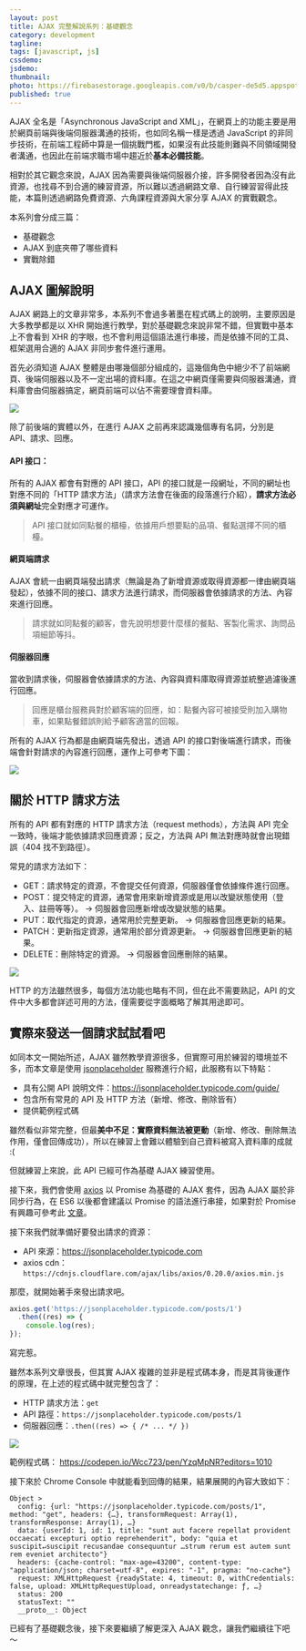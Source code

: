 ```yaml
---
layout: post
title: AJAX 完整解說系列：基礎觀念
category: development
tagline:
tags: [javascript, js]
cssdemo:
jsdemo:
thumbnail:
photo: https://firebasestorage.googleapis.com/v0/b/casper-de5d5.appspot.com/o/images%2Fblog%2Firon2020_15.jpg?alt=media&token=a02b7412-0768-436f-980f-31baf786a23a
published: true
---
```


AJAX 全名是「Asynchronous JavaScript and XML」，在網頁上的功能主要是用於網頁前端與後端伺服器溝通的技術，也如同名稱一樣是透過 JavaScript 的非同步技術，在前端工程師中算是一個挑戰門檻，如果沒有此技能則難與不同領域開發者溝通，也因此在前端求職市場中趨近於**基本必備技能**。

相對於其它觀念來說，AJAX 因為需要與後端伺服器介接，許多開發者因為沒有此資源，也找尋不到合適的練習資源，所以難以透過網路文章、自行練習習得此技能，本篇則透過網路免費資源、六角課程資源與大家分享 AJAX 的實戰觀念。

本系列會分成三篇：
- 基礎觀念
- AJAX 到底夾帶了哪些資料
- 實戰除錯

## AJAX 圖解說明
AJAX 網路上的文章非常多，本系列不會過多著墨在程式碼上的說明，主要原因是大多教學都是以 XHR 開始進行教學，對於基礎觀念來說非常不錯，但實戰中基本上不會看到 XHR 的字眼，也不會利用這個語法進行串接，而是依據不同的工具、框架選用合適的 AJAX 非同步套件進行運用。

首先必須知道 AJAX 整體是由哪幾個部分組成的，這幾個角色中絕少不了前端網頁、後端伺服器以及不一定出場的資料庫。在這之中網頁僅需要與伺服器溝通，資料庫會由伺服器搞定，網頁前端可以佔不需要理會資料庫。

![](https://firebasestorage.googleapis.com/v0/b/casper-de5d5.appspot.com/o/images%2Fblog%2FFD0071B6-02B6-4655-8411-318E9D0EB079.png?alt=media&token=dc001ccf-3682-400e-820c-2f3d8f15454d)

除了前後端的實體以外，在進行 AJAX 之前再來認識幾個專有名詞，分別是 API、請求、回應。

#### API 接口：

所有的 AJAX 都會有對應的 API 接口，API 的接口就是一段網址，不同的網址也對應不同的「HTTP 請求方法」（請求方法會在後面的段落進行介紹），**請求方法必須與網址**完全對應才可運作。

> API 接口就如同點餐的櫃檯，依據用戶想要點的品項、餐點選擇不同的櫃檯。

#### 網頁端請求

AJAX 會統一由網頁端發出請求（無論是為了新增資源或取得資源都一律由網頁端發起），依據不同的接口、請求方法進行請求，而伺服器會依據請求的方法、內容來進行回應。

> 請求就如同點餐的顧客，會先說明想要什麼樣的餐點、客製化需求、詢問品項細節等抖。

#### 伺服器回應

當收到請求後，伺服器會依據請求的方法、內容與資料庫取得資源並統整過濾後進行回應。

> 回應是櫃台服務員對於顧客端的回應，如：點餐內容可被接受則加入購物車，如果點餐錯誤則給予顧客適當的回報。

所有的 AJAX 行為都是由網頁端先發出，透過 API 的接口對後端進行請求，而後端會針對請求的內容進行回應，運作上可參考下圖：

![](https://firebasestorage.googleapis.com/v0/b/casper-de5d5.appspot.com/o/images%2Fblog%2FF28A52EE-54A6-4976-880E-B1141029419B.png?alt=media&token=abcf266f-71fa-4381-8ac9-6a9bf70ee6b1)

## 關於 HTTP 請求方法
所有的 API 都有對應的 HTTP 請求方法（request methods），方法與 API 完全一致時，後端才能依據請求回應資源；反之，方法與 API 無法對應時就會出現錯誤（404 找不到路徑）。

常見的請求方法如下：
- GET：請求特定的資源，不會提交任何資源，伺服器僅會依據條件進行回應。
- POST：提交特定的資源，通常會用來新增資源或是用以改變狀態使用（登入、註冊等等）。 -> 伺服器會回應新增或改變狀態的結果。
- PUT：取代指定的資源，通常用於完整更新。 -> 伺服器會回應更新的結果。
- PATCH：更新指定資源，通常用於部分資源更新。 -> 伺服器會回應更新的結果。
- DELETE：刪除特定的資源。 -> 伺服器會回應刪除的結果。

![](https://firebasestorage.googleapis.com/v0/b/casper-de5d5.appspot.com/o/images%2Fblog%2FDA26DC22-A234-48AC-BDE7-AF2B84BCC5B9.png?alt=media&token=35324e0e-82bb-4c4b-a9a8-97063a27943d)

HTTP 的方法雖然很多，每個方法功能也略有不同，但在此不需要熟記，API 的文件中大多都會詳述可用的方法，僅需要從字面概略了解其用途即可。

## 實際來發送一個請求試試看吧
如同本文一開始所述，AJAX 雖然教學資源很多，但實際可用於練習的環境並不多，而本文章是使用 [jsonplaceholder](https://jsonplaceholder.typicode.com/) 服務進行介紹，此服務有以下特點：

- 具有公開 API 說明文件：https://jsonplaceholder.typicode.com/guide/
- 包含所有常見的 API 及 HTTP 方法（新增、修改、刪除皆有）
- 提供範例程式碼

雖然看似非常完整，但最**美中不足：實際資料無法被更動**（新增、修改、刪除無法作用，僅會回傳成功），所以在練習上會難以體驗到自己資料被寫入資料庫的成就 :(

但就練習上來說，此 API 已經可作為基礎 AJAX 練習使用。

接下來，我們會使用 [axios](https://github.com/axios/axios) 以 Promise 為基礎的 AJAX 套件，因為 AJAX 屬於非同步行為，在 ES6 以後都會建議以 Promise 的語法進行串接，如果對於 Promise 有興趣可參考此 [文章](https://wcc723.github.io/development/2020/02/16/all-new-promise/)。

接下來我們就準備好要發出請求的資源：
- API 來源：https://jsonplaceholder.typicode.com
- axios cdn：`https://cdnjs.cloudflare.com/ajax/libs/axios/0.20.0/axios.min.js`

那麼，就開始著手來發出請求吧。
```js
axios.get('https://jsonplaceholder.typicode.com/posts/1')
  .then((res) => {
    console.log(res);
});
```

寫完惹。

雖然本系列文章很長，但其實 AJAX 複雜的並非是程式碼本身，而是其背後運作的原理，在上述的程式碼中就完整包含了：
- HTTP 請求方法：`get`
- API 路徑：`https://jsonplaceholder.typicode.com/posts/1`
- 伺服器回應：`.then((res) => { /* ... */ })`

![](https://firebasestorage.googleapis.com/v0/b/casper-de5d5.appspot.com/o/images%2Fblog%2F5E1504B8-B7D0-47BF-8497-9FFDCDE5D65A.png?alt=media&token=9e4fdbd8-1184-4723-8e71-afebb37b540e)

範例程式碼：
https://codepen.io/Wcc723/pen/YzqMpNR?editors=1010

接下來於 Chrome Console 中就能看到回傳的結果，結果展開的內容大致如下：

```
Object >
  config: {url: "https://jsonplaceholder.typicode.com/posts/1", method: "get", headers: {…}, transformRequest: Array(1), transformResponse: Array(1), …}
  data: {userId: 1, id: 1, title: "sunt aut facere repellat provident occaecati excepturi optio reprehenderit", body: "quia et suscipit↵suscipit recusandae consequuntur …strum rerum est autem sunt rem eveniet architecto"}
  headers: {cache-control: "max-age=43200", content-type: "application/json; charset=utf-8", expires: "-1", pragma: "no-cache"}
  request: XMLHttpRequest {readyState: 4, timeout: 0, withCredentials: false, upload: XMLHttpRequestUpload, onreadystatechange: ƒ, …}
  status: 200
  statusText: ""
  __proto__: Object
```

已經有了基礎觀念後，接下來要繼續了解更深入 AJAX 觀念，讓我們繼續往下吧～

